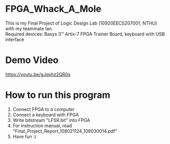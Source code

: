 # FPGA_Whack_A_Mole
This is my Final Project of Logic Design Lab (10920EECS207001, NTHU) with my teammate Ian.  
Required devices: Basys 3™ Artix-7 FPGA Trainer Board, keyboard with USB interface

# Demo Video
https://youtu.be/gJqxhz2QR0s

# How to run this program
1. Connect FPGA to a computer
2. Connect a keyboard with FPGA
3. Write bitstream "LFSR.bit" into FPGA
4. For instruction manual, read "Final_Project_Report_108021124_108030014.pdf"
5. Have fun :)
